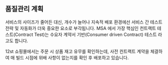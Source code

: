 ## 품질관리 계획 

서비스의 사이즈가 줄어든 대신, 개수가 늘어나 지속적 배포 환경에선 서비스 간 테스트 전략 및 자동화가 더욱 중요한 요소로 부각됩니다.
MSA 에서 가장 핵심인 컨트랙트 테스트(Contract Test)는 수요자 계약서 기반(Consumer driven Contract) 테스트 라고도 합니다.

12st 쇼핑몰에서는 주문 시 상품 재고 유무를 확인하는데, 사전 컨트랙트 계약을 체결하여 매 빌드 시점에 위배 사항이 없는지를 확인 후 배포하고 있습니다.

<br/><br/><br/><br/>